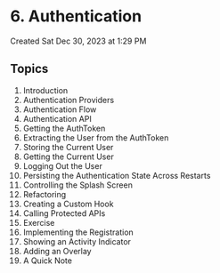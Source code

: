 # 6. Authentication
Created Sat Dec 30, 2023 at 1:29 PM

## Topics
1. Introduction
2. Authentication Providers
3. Authentication Flow
4. Authentication API
5. Getting the AuthToken
6. Extracting the User from the AuthToken
7. Storing the Current User
8. Getting the Current User
9. Logging Out the User
10. Persisting the Authentication State Across Restarts
11. Controlling the Splash Screen
12. Refactoring
13. Creating a Custom Hook
14. Calling Protected APIs
15. Exercise
16. Implementing the Registration
17. Showing an Activity Indicator
18. Adding an Overlay
19. A Quick Note